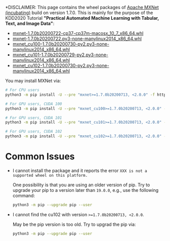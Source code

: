 *DISCLAIMER: This page contains the wheel packages of [Apache MXNet (incubating)](https://github.com/apache/incubator-mxnet)
build on version 1.7.0.
This is mainly for the purpose of the KDD2020 Tutorial
**"Practical Automated Machine Learning with Tabular, Text, and Image Data"**: 

- [mxnet-1.7.0b20200722-cp37-cp37m-macosx_10_7_x86_64.whl](https://autogluon-kdd-mxnet-wheels.s3-accelerate.amazonaws.com/mxnet-1.7.0b20200722-cp37-cp37m-macosx_10_7_x86_64.whl)
- [mxnet-1.7.0b20200722.py3-none-manylinux2014_x86_64.whl](https://autogluon-kdd-mxnet-wheels.s3-accelerate.amazonaws.com/mxnet-1.7.0b20200722-py2.py3-none-manylinux2014_x86_64.whl)
- [mxnet_cu100-1.7.0b20200730-py2.py3-none-manylinux2014_x86_64.whl](https://autogluon-kdd-mxnet-wheels.s3-accelerate.amazonaws.com/mxnet_cu100-1.7.0b20200730-py2.py3-none-manylinux2014_x86_64.whl)
- [mxnet_cu101-1.7.0b20200729-py2.py3-none-manylinux2014_x86_64.whl](https://autogluon-kdd-mxnet-wheels.s3-accelerate.amazonaws.com/mxnet_cu101-1.7.0b20200729-py2.py3-none-manylinux2014_x86_64.whl)
- [mxnet_cu102-1.7.0b20200730-py2.py3-none-manylinux2014_x86_64.whl](https://autogluon-kdd-mxnet-wheels.s3-accelerate.amazonaws.com/mxnet_cu102-1.7.0b20200730-py2.py3-none-manylinux2014_x86_64.whl)

You may install MXNet via:

```bash
# For CPU users
python3 -m pip install -U --pre "mxnet>=1.7.0b20200713, <2.0.0" -f https://sxjscience.github.io/KDD2020/

# For GPU users, CUDA 100
python3 -m pip install -U --pre "mxnet_cu100>=1.7.0b20200713, <2.0.0" -f https://sxjscience.github.io/KDD2020/

# For GPU users, CUDA 101
python3 -m pip install -U --pre "mxnet_cu101>=1.7.0b20200713, <2.0.0" -f https://sxjscience.github.io/KDD2020/

# For GPU users, CUDA 102
python3 -m pip install -U --pre "mxnet_cu102>=1.7.0b20200713, <2.0.0" -f https://sxjscience.github.io/KDD2020/
```

# Common Issues

- I cannot install the package and it reports the error 
`XXX is not a supported wheel on this platform.`

    One possibility is that you are using an older version of pip. Try to upgrade your pip to a version later than `19.0.0`, 
e.g., use the following command:

    ```bash
    python3 -m pip --upgrade pip --user
    ```

- I cannot find the cu102 with version `>=1.7.0b20200713, <2.0.0`.

    May be the pip version is too old. Try to upgrad the pip via:
    
    ```bash
    python3 -m pip --upgrade pip --user
    ```
